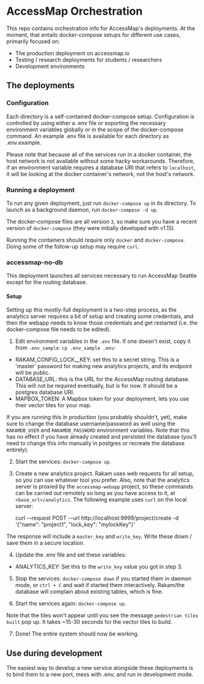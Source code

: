 # AccessMap Orchestration

This repo contains orchestration info for AccessMap's deployments. At the
moment, that entails docker-compose setups for different use cases, primarily
focused on:
  - The production deployment on accessmap.io
  - Testing / research deployments for students / researchers
  - Development environments

## The deployments

### Configuration

Each directory is a self-contained docker-compose setup. Configuration is
controlled by using either a .env file or exporting the necessary environment
variables globally or in the scope of the docker-compose command. An example
.env file is available for each directory as .env.example.

Please note that because all of the services run in a docker container, the
host network is not available without some hacky workarounds. Therefore, if
an environment variable requires a database URI that refers to `localhost`, it
will be looking at the docker container's network, not the host's network.

### Running a deployment

To run any given deployment, just run `docker-compose up` in its directory. To
launch as a background daemon, run `docker-compose -d up`.

The docker-compose files are all version `3`, so make sure you have a recent
version of `docker-compose` (they were initially developed with v1.15).

Running the containers should require only `docker` and `docker-compose`.
Doing some of the follow-up setup may require `curl`.

### accessmap-no-db

This deployment launches all services necessary to run AccessMap Seattle
except for the routing database.

#### Setup

Setting up this mostly-full deployment is a two-step process, as the analytics
server requires a bit of setup and creating some credentials, and then the
webapp needs to know those credentials and get restarted (i.e. the
docker-compose file needs to be edited).

1. Edit environment variables in the `.env` file. If one doesn't exist, copy
it from `.env_sample`: `cp .env_sample .env`:

  - RAKAM_CONFIG_LOCK__KEY: set this to a secret string. This is a 'master'
  password for making new analytics projects, and its endpoint will be public.
  - DATABASE_URL: this is the URL for the AccessMap routing database. This
  will not be required eventually, but is for now. It should be a postgres
  database URI.
  - MAPBOX_TOKEN: A Mapbox token for your deployment, lets you use their
  vector tiles for your map.

If you are running this in production (you probably shouldn't, yet), make sure
to change the database username/password as well using the `RAKAMDB_USER` and
`RAKAMDB_PASSWORD` environment variables. Note that this has no effect if you
have already created and persisted the database (you'll need to change this
info manually in postgres or recreate the database entirely).

2. Start the services: `docker-compose up`.

3. Create a new analytics project. Rakam uses web requests for all setup, so
you can use whatever tool you prefer. Also, note that the analytics server is
proxied by the `accessmap-webapp` project, so these commands can be carried
out remotely so long as you have access to it, at `<base_url>/analytics`. The
following example uses `curl` on the local server:

    curl --request POST --url http://localhost:9999/project/create -d '{"name": "project1", "lock_key": "mylockKey"}'

The response will include a `master_key` and `write_key`. Write these down /
save them in a secure location.

4. Update the .env file and set these variables:

- ANALYTICS_KEY: Set this to the `write_key` value you got in step 3.

5. Stop the services: `docker-compose down` if you started them in daemon mode,
or `ctrl + C` and wait if started them interactively. Rakam/the database
will complain about existing tables, which is fine.

6. Start the services again: `docker-compose up`.

Note that the tiles won't appear until you see the message `pedestrian tiles
built` pop up. It takes ~15-30 seconds for the vector tiles to build.

7. Done! The entire system should now be working.

## Use during development

The easiest way to develop a new service alongside these deployments is to
bind them to a new port, mess with .env, and run in development mode.
